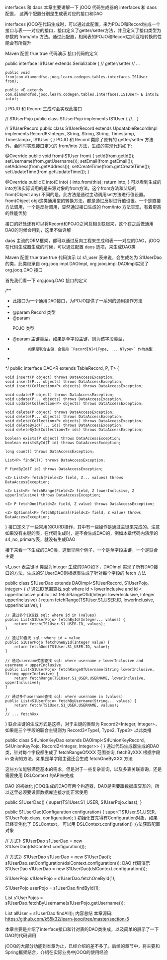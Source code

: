 interfaces 和 daos
本章主要讲解一下 jOOQ 代码生成器的 interfaces 和 daos 配置， 这两个配置分别是生成表对应的接口和DAO

interfaces
jOOQ在代码生成时，可以通过此配置，来为POJO和Record生成一个接口与表一一对应的接口，接口定义了getter/setter方法，并且定义了接口类型为参数的 from/into 方法。通过此配置，相同表的POJO和Record之间互相转换的性能会有所提升

Maven 配置
<configuration>
    <!-- ...  -->
    <generator>
        <generate>
            <pojos>true</pojos>
            <interfaces>true</interfaces>
        </generate>
        <!-- ... -->
    </generator>
</configuration>
代码演示
接口代码的定义

public interface IS1User extends Serializable {
    // getter/setter
    // ...

    public void from(com.diamondfsd.jooq.learn.codegen.tables.interfaces.IS1User from);

    public <E extends com.diamondfsd.jooq.learn.codegen.tables.interfaces.IS1User> E into(E into);
}
POJO 和 Record 生成时会实现此接口

// S1UserPojo
public class S1UserPojo implements IS1User {
    //...
}

// S1UserRecord
public class S1UserRecord extends UpdatableRecordImpl<S1UserRecord> 
    implements Record6<Integer, String, String, String, Timestamp, Timestamp>, IS1User { 
}
POJO 和 Record 类除了原有的 getter/setter 方法外，会同时实现接口定义的 from/into 方法，生成的实现代码如下:

@Override
public void from(IS1User from) {
    setId(from.getId());
    setUsername(from.getUsername());
    setEmail(from.getEmail());
    setAddress(from.getAddress());
    setCreateTime(from.getCreateTime());
    setUpdateTime(from.getUpdateTime());
}

@Override
public <E extends IS1User> E into(E into) {
    into.from(this);
    return into;
}
可以看到生成的into方法实际调用的是来源对象的from方法，这个from方法和父级的 from(Object any) 不同的是。此方法是通过主动调用set方法进行值设置。from(Object obj)这类通用型的转换方法，都是通过反射进行值设置。一个是直接方法调用，一个是反射调用，显然通过接口生成的 from/into 方法实现，有着更高的性能优势

接口的好处还有可以将Record和POJO之间互相关联起来，这个在之后做通用DAO的时候会用到，这里不做详解

daos
主流的ORM框架，都可以通过反向工程来生成和表一一对应的DAO，jOOQ在代码生成器生成的时候，可以通过配置 daos 选项，来生成DAO类

Maven 配置
<configuration>
    <!-- ...  -->
    <generator>
        <generate>
            <pojos>true</pojos>
            <interfaces>true</interfaces>
            <daos>true</daos>
        </generate>
        <!-- ... -->
    </generator>
</configuration>
代码演示
以 s1_user 表来说，会生成名为 S1UserDao 的类，此类继承自 org.jooq.impl.DAOImpl, org.jooq.impl.DAOImpl实现了 org.jooq.DAO 接口

首先我们看一下 org.jooq.DAO 接口的定义

/**
 * 此接口为一个通用DAO接口，为POJO提供了一系列的通用操作方法
 *
 * @param <R> Record 类型
 * @param <P> POJO 类型
 * @param <T> 主键类型，如果是单字段主键，则为该字段类型，
 *            如果是联合主键，会使用 `Record[N]<1Type, ... NType>` 作为类型
 *            
 */
public interface DAO<R extends TableRecord<R>, P, T> { 

    void insert(P object) throws DataAccessException;
    void insert(P... objects) throws DataAccessException;
    void insert(Collection<P> objects) throws DataAccessException;

    void update(P object) throws DataAccessException;
    void update(P... objects) throws DataAccessException;
    void update(Collection<P> objects) throws DataAccessException;

    void delete(P object) throws DataAccessException;
    void delete(P... objects) throws DataAccessException;
    void delete(Collection<P> objects) throws DataAccessException;
    void deleteById(T... ids) throws DataAccessException;
    void deleteById(Collection<T> ids) throws DataAccessException;

    boolean exists(P object) throws DataAccessException;
    boolean existsById(T id) throws DataAccessException;

    long count() throws DataAccessException;

    List<P> findAll() throws DataAccessException;

    P findById(T id) throws DataAccessException;

    <Z> List<P> fetch(Field<Z> field, Z... values) throws DataAccessException;

    <Z> List<P> fetchRange(Field<Z> field, Z lowerInclusive, Z upperInclusive) throws DataAccessException;

    <Z> P fetchOne(Field<Z> field, Z value) throws DataAccessException;

    <Z> Optional<P> fetchOptional(Field<Z> field, Z value) throws DataAccessException;
}
接口定义了一些常用的CURD操作，其中有一些操作是通过主键来完成的。注意如果没有主键的表，在代码生成时，是不会生成DAO的，例如本章代码内演示的 s4_no_primary表，就没有生成DAO

接下来看一下生成的DAO类，这里举两个例子，一个是单字段主键，一个是联合主键

s1_user 表主键id 类型为Integer 生成的DAO如下，DAOImpl 实现了所有DAO接口的方法，生成的S1UserDAO则根据表生成了针对每个字段的 fetch 方法

public class S1UserDao extends DAOImpl<S1UserRecord, S1UserPojo, Integer> {
    // 通过ID范围查找 sql: where id > lowerInclusive and id < upperInclusive
    public List<S1UserPojo> fetchRangeOfId(Integer lowerInclusive, Integer upperInclusive) {
        return fetchRange(TS1User.S1_USER.ID, lowerInclusive, upperInclusive);
    }

    // 通过多个ID查找 sql: where id in (values)
    public List<S1UserPojo> fetchById(Integer... values) {
        return fetch(TS1User.S1_USER.ID, values);
    }

    // 通过ID查找 sql: where id = value
    public S1UserPojo fetchOneById(Integer value) {
        return fetchOne(TS1User.S1_USER.ID, value);
    }

    // 通过username范围查找 sql: where username > lowerInclusive and username < upperInclusive
    public List<S1UserPojo> fetchRangeOfUsername(String lowerInclusive, String upperInclusive) {
        return fetchRange(TS1User.S1_USER.USERNAME, lowerInclusive, upperInclusive);
    }

    // 通过多个username查找 sql: where username in (values)
    public List<S1UserPojo> fetchByUsername(String... values) {
        return fetch(TS1User.S1_USER.USERNAME, values);
    }
    // ... fetchXxx
}
联合主键的生成方式是这样，对于主键的类型为 Record2<Integer, Integer>，如果是三个字段的联合主键则为 Record3<Type1, Type2, Type3> 以此类推

public class S4UnionKeyDao extends DAOImpl<S4UnionKeyRecord, S4UnionKeyPojo, Record2<Integer, Integer>> {
}
通过代码生成器生成的DAO类，针对每个字段都生成了 fetchRangeOfXXX 范围查询, fetchByXXX 根据字段 in 查询的方法，如果是单字段主键还会生成 fetchOneByXXX 方法

这些方法能够满足基本的需求，但是对于一些复杂查询，以及多表关联查询，还是需要使用 DSLContext 的API来完成

DAO 的初始化
jOOQ生成的DAO有两个构造器，DAO是需要跟数据库交互的，所以这里必须要设置数据库连接才能正常使用

public S1UserDao() {
    super(TS1User.S1_USER, S1UserPojo.class);
}

public S1UserDao(Configuration configuration) {
    super(TS1User.S1_USER, S1UserPojo.class, configuration);
}
初始化首先得有Configuration对象，如果已经实例化了 DSLContext， 可以用 DSLContext.configuration() 方法获取配置对象

// 方式1: 
S1UserDao s1UserDao = new S1UserDao(dslContext.configuration());

// 方式2:
S1UserDao s1UserDao = new S1UserDao();
s1UserDao.setConfiguration(dslContext.configuration());
DAO 代码演示
S1UserDao s1UserDao = new S1UserDao(dslContext.configuration());

S1UserPojo s1UserPojo = s1UserDao.fetchOneById(1);

S1UserPojo userPojo = s1UserDao.findById(1);

List<S1UserPojo> s1UserPojos =
        s1UserDao.fetchByUsername(s1UserPojo.getUsername());

List<S1UserPojo> allUser = s1UserDao.findAll();
内容总结
本章源码: https://github.com/k55k32/learn-jooq/tree/master/section-5

本章主要是介绍了interface接口和针对表的DAO类生成，以及简单的展示了一下DAO的代码调用

jOOQ的大部分功能到本章为止，已经介绍的差不多了。后续的章节中，将主要和Spring框架结合，介绍在实际业务中jOOQ的使用经验